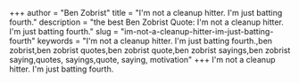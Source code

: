 +++
author = "Ben Zobrist"
title = "I'm not a cleanup hitter. I'm just batting fourth."
description = "the best Ben Zobrist Quote: I'm not a cleanup hitter. I'm just batting fourth."
slug = "im-not-a-cleanup-hitter-im-just-batting-fourth"
keywords = "I'm not a cleanup hitter. I'm just batting fourth.,ben zobrist,ben zobrist quotes,ben zobrist quote,ben zobrist sayings,ben zobrist saying,quotes, sayings,quote, saying, motivation"
+++
I'm not a cleanup hitter. I'm just batting fourth.
